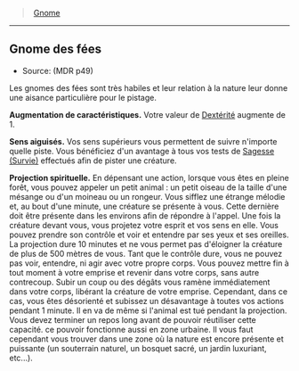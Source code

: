 ﻿> [Gnome](hd_gnome.md)

---

## Gnome des fées

- Source: (MDR p49)

Les gnomes des fées sont très habiles et leur relation à la nature leur donne une aisance particulière pour le pistage.

**Augmentation de caractéristiques.** Votre valeur de [Dextérité](hd_abilities_dexterity.md) augmente de 1.

**Sens aiguisés.** Vos sens supérieurs vous permettent de suivre n'importe quelle piste. Vous bénéficiez d'un avantage à tous vos tests de [Sagesse (Survie)](hd_abilities_wisdom_survie.md) effectués afin de pister une créature.

**Projection spirituelle.** En dépensant une action, lorsque vous êtes en pleine forêt, vous pouvez appeler un petit animal : un petit oiseau de la taille d'une mésange ou d'un moineau ou un rongeur. Vous sifflez une étrange mélodie et, au bout d'une minute, une créature se présente à vous. Cette dernière doit être présente dans les environs afin de répondre à l'appel. Une fois la créature devant vous, vous projetez votre esprit et vos sens en elle. Vous pouvez prendre son contrôle et voir et entendre par ses yeux et ses oreilles. La projection dure 10 minutes et ne vous permet pas d'éloigner la créature de plus de 500 mètres de vous. Tant que le contrôle dure, vous ne pouvez pas voir, entendre, ni agir avec votre propre corps. Vous pouvez mettre fin à tout moment à votre emprise et revenir dans votre corps, sans autre contrecoup. Subir un coup ou des dégâts vous ramène immédiatement dans votre corps, libérant la créature de votre emprise. Cependant, dans ce cas, vous êtes désorienté et subissez un désavantage à toutes vos actions pendant 1 minute. Il en va de même si l'animal est tué pendant la projection. Vous devez terminer un repos long avant de pouvoir réutiliser cette capacité. ce pouvoir fonctionne aussi en zone urbaine. Il vous faut cependant vous trouver dans une zone où la nature est encore présente et puissante (un souterrain naturel, un bosquet sacré, un jardin luxuriant, etc...).


